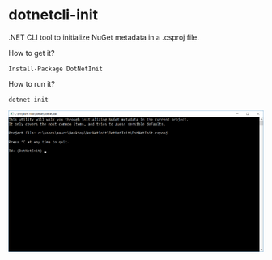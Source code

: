 # dotnetcli-init

.NET CLI tool to initialize NuGet metadata in a .csproj file.

How to get it?

	Install-Package DotNetInit
	
How to run it?

	dotnet init

![dotnet init](content/screenshot.png)
